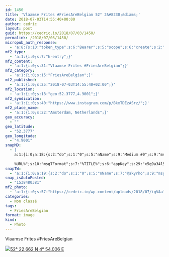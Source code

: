 ```yaml
---
id: 1450
title: 'Vlaamse Frites #FriesAreBelgian 52° 2&#8230;&diams;'
date: 2018-07-03T14:55:40+00:00
author: cedric
layout: post
guid: https://cedric.io/2018/07/03/1450/
permalink: /2018/07/03/1450/
micropub_auth_response:
  - 'a:8:{s:10:"token_type";s:6:"Bearer";s:5:"scope";s:6:"create";s:2:"me";s:18:"https://cedric.io/";s:9:"issued_by";s:45:"https://cedric.io/wp-json/indieauth/1.0/token";s:9:"client_id";s:24:"https://ownyourgram.com/";s:9:"issued_at";i:1538480152;s:4:"user";i:1;s:13:"last_accessed";i:1538480381;}'
mf2_type:
  - 'a:1:{i:0;s:7:"h-entry";}'
mf2_content:
  - 'a:1:{i:0;s:31:"Vlaamse Frites #FriesAreBelgian";}'
mf2_category:
  - 'a:1:{i:0;s:15:"FriesAreBelgian";}'
mf2_published:
  - 'a:1:{i:0;s:25:"2018-07-03T14:55:40+02:00";}'
mf2_location:
  - 'a:1:{i:0;s:18:"geo:52.3777,4.9001";}'
mf2_syndication:
  - 'a:1:{i:0;s:40:"https://www.instagram.com/p/BkxTDEzASrz/";}'
mf2_place_name:
  - 'a:1:{i:0;s:22:"Amsterdam, Netherlands";}'
geo_accuracy:
  - ""
geo_latitude:
  - "52.3777"
geo_longitude:
  - "4.9001"
snapMD:
  - |
    a:1:{i:0;a:18:{s:2:"do";s:1:"0";s:5:"nName";s:9:"Medium #0";s:9:"msgFormat";s:19:"%FULLTEXT%
    
    %URL%";s:10:"msgTFormat";s:7:"%TITLE%";s:6:"appKey";s:29:"x5g9a34l5z294i5y2q284e4g54454";s:6:"appSec";s:85:"d3h0a44e4s2b4i5u2r234m5f5b4v2l5q2a444h574347464a454x2w20374447494c484b4w2c464f5u2d4z2";s:8:"inclTags";s:1:"1";s:7:"fltrsOn";i:0;s:5:"fltrs";a:0:{}s:7:"proxyOn";i:0;s:7:"useSURL";i:0;s:1:"v";i:350;s:4:"publ";s:1:"0";s:11:"accessToken";s:65:"2353413aa5437433e5648ccf74a16119308317c52d1a24d8ed99f26add037528a";s:12:"appAppUserID";s:65:"104b21fd8da79171a6e7bf800d03b4b761204f242935e05d2d86850a6b1635f77";s:14:"appAppUserName";s:26:"Cédric Bousmanne (akyrho)";s:13:"appAppUserURL";s:26:"https://medium.com/@akyrho";s:7:"pubList";a:0:{}}}
snapTW:
  - 'a:1:{i:0;a:19:{s:2:"do";s:1:"0";s:5:"nName";s:7:"@akyrho";s:9:"msgFormat";s:26:"%TITLE%. %EXCERPT% - %URL%";s:6:"appKey";s:55:"x5g9a8325v2y475r3c4m48584n53446p423r3r5u3e356j5j3k4r2p3";s:6:"appSec";s:105:"d3h0a94o46415u594v3q5l5n5l4r4x474x4j484o473u4i5w2m4k494z2k344n306n5r3l5v2s554p4n3p3k45495c3z4v4d3m3u5w525";s:7:"fltrsOn";i:0;s:5:"fltrs";a:0:{}s:7:"proxyOn";i:0;s:7:"useSURL";i:0;s:1:"v";i:350;s:5:"twURL";s:25:"http://twitter.com/akyrho";s:11:"accessToken";s:50:"6678782-Eyg60SCeh7762DEIsYtTPD5GVeOuSN8ATMdF2Lpppe";s:14:"accessTokenSec";s:45:"PgGDCbcYLJnR5esZjY9ID72A33mUNCYnQwaQTBsojSJNa";s:5:"tw140";i:0;s:10:"riComments";s:1:"1";s:11:"riCommentsM";s:1:"1";s:12:"riCommentsAA";s:1:"1";s:8:"attchImg";s:1:"1";s:9:"wpImgSize";s:4:"full";}}'
snap_isAutoPosted:
  - "1538480381"
mf2_photo:
  - 'a:1:{i:0;s:57:"https://cedric.io/wp-content/uploads/2018/07/igVAalzs.jpg";}'
categories:
  - Non classé
tags:
  - FriesAreBelgian
format: image
kind:
  - Photo
---
```

Vlaamse Frites #FriesAreBelgian

<p class="sloc-display">
  <img class="icon-location" aria-label="Location: " aria-hidden="true" src="https://cedric.io/wp-content/plugins/simple-location/location.svg" /><span class="p-location"><data class="p-latitude" value="52.377700"></data><data class="p-longitude" value="4.900100"></data><a href="https://www.openstreetmap.org/?mlat=52.3777&mlon=4.9001#map=13/52.3777/4.9001">52° 22.662 N 4° 54.006 E</a></span>
</p>